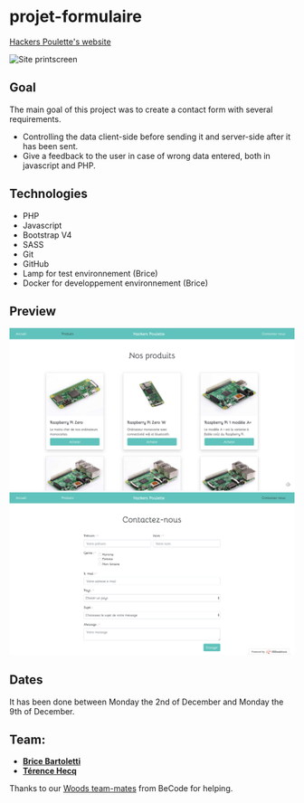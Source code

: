 # projet-formulaire

[Hackers Poulette's website](https://rabbinical-definiti.000webhostapp.com/)

![Site printscreen](printscreens/accueil.png)

## Goal

The main goal of this project was to create a contact form with several requirements.

- Controlling the data client-side before sending it and server-side after it has been sent.
- Give a feedback to the user in case of wrong data entered, both in javascript and PHP.

## Technologies

- PHP
- Javascript
- Bootstrap V4
- SASS
- Git
- GitHub
- Lamp for test environnement (Brice)
- Docker for developpement environnement (Brice)

## Preview

![Site printscreen](printscreens/produits.png)
![Site printscreen](printscreens/contact.png)

## Dates

It has been done between Monday the 2nd of December and Monday the 9th of December.

## Team:

- [**Brice Bartoletti**](https://github.com/Levizar)
- [**Térence Hecq**](https://github.com/terencehecq)

Thanks to our [Woods team-mates](https://github.com/orgs/becodeorg/teams/crl-woods-2-15) from BeCode for helping.
